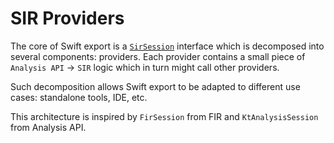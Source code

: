 # SIR Providers

The core of Swift export is a [`SirSession`](src/org/jetbrains/kotlin/sir/providers/SirSession.kt) interface which is decomposed into 
several components: providers. Each provider contains a small piece of `Analysis API` -> `SIR` logic which in turn might call other providers.

Such decomposition allows Swift export to be adapted to different use cases: standalone tools, IDE, etc. 

This architecture is inspired by `FirSession` from FIR and `KtAnalysisSession` from Analysis API.
